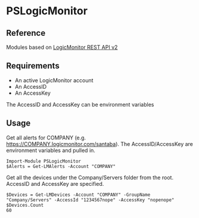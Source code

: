 ﻿# PSLogicMonitor

## Reference

Modules based on [LogicMonitor REST API v2](https://www.logicmonitor.com/support/rest-api-developers-guide/v2/)

## Requirements

- An active LogicMonitor account
- An AccessID
- An AccessKey

The AccessID and AccessKey can be environment variables

## Usage

Get all alerts for COMPANY (e.g. https://COMPANY.logicmonitor.com/santaba). The AccessID/AccessKey are environment variables and pulled in.
```
Import-Module PSLogicMonitor
$Alerts = Get-LMAlerts -Account "COMPANY"
```

Get all the devices under the Company/Servers folder from the root. AccessID and AccessKey are specified.
```
$Devices = Get-LMDevices -Account "COMPANY" -GroupName "Company/Servers" -AccessId "1234567nope" -AccessKey "nopenope"
$Devices.Count
60
```